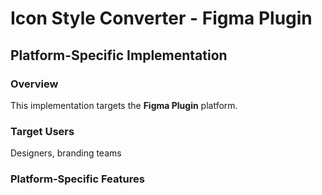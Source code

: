 # Icon Style Converter - Figma Plugin

## Platform-Specific Implementation

### Overview
This implementation targets the **Figma Plugin** platform.

### Target Users
Designers, branding teams

### Platform-Specific Features
